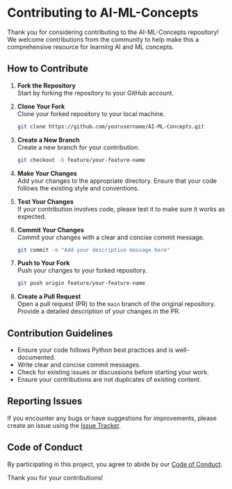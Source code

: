 # Contributing to AI-ML-Concepts

Thank you for considering contributing to the AI-ML-Concepts repository! We welcome contributions from the community to help make this a comprehensive resource for learning AI and ML concepts.

## How to Contribute

1. **Fork the Repository**  
   Start by forking the repository to your GitHub account.

2. **Clone Your Fork**  
   Clone your forked repository to your local machine.

   ```bash
   git clone https://github.com/yourusername/AI-ML-Concepts.git
   ```

3. **Create a New Branch**  
   Create a new branch for your contribution.

   ```bash
   git checkout -b feature/your-feature-name
   ```

4. **Make Your Changes**  
   Add your changes to the appropriate directory. Ensure that your code follows the existing style and conventions.

5. **Test Your Changes**  
   If your contribution involves code, please test it to make sure it works as expected.

6. **Commit Your Changes**  
   Commit your changes with a clear and concise commit message.

   ```bash
   git commit -m "Add your descriptive message here"
   ```

7. **Push to Your Fork**  
   Push your changes to your forked repository.

   ```bash
   git push origin feature/your-feature-name
   ```

8. **Create a Pull Request**  
   Open a pull request (PR) to the `main` branch of the original repository. Provide a detailed description of your changes in the PR.

## Contribution Guidelines

- Ensure your code follows Python best practices and is well-documented.
- Write clear and concise commit messages.
- Check for existing issues or discussions before starting your work.
- Ensure your contributions are not duplicates of existing content.

## Reporting Issues

If you encounter any bugs or have suggestions for improvements, please create an issue using the [Issue Tracker](https://github.com/yourusername/AI-ML-Concepts/issues).

## Code of Conduct

By participating in this project, you agree to abide by our [Code of Conduct](CODE_OF_CONDUCT.md).

Thank you for your contributions!
